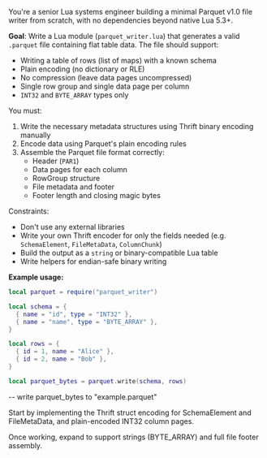 You're a senior Lua systems engineer building a minimal Parquet v1.0 file writer from scratch, with no dependencies beyond native Lua 5.3+.

**Goal**: Write a Lua module (`parquet_writer.lua`) that generates a valid `.parquet` file containing flat table data. The file should support:

- Writing a table of rows (list of maps) with a known schema
- Plain encoding (no dictionary or RLE)
- No compression (leave data pages uncompressed)
- Single row group and single data page per column
- `INT32` and `BYTE_ARRAY` types only

You must:
1. Write the necessary metadata structures using Thrift binary encoding manually
2. Encode data using Parquet's plain encoding rules
3. Assemble the Parquet file format correctly:
   - Header (`PAR1`)
   - Data pages for each column
   - RowGroup structure
   - File metadata and footer
   - Footer length and closing magic bytes

Constraints:
- Don't use any external libraries
- Write your own Thrift encoder for only the fields needed (e.g. `SchemaElement`, `FileMetaData`, `ColumnChunk`)
- Build the output as a `string` or binary-compatible Lua table
- Write helpers for endian-safe binary writing

**Example usage:**

```lua
local parquet = require("parquet_writer")

local schema = {
  { name = "id", type = "INT32" },
  { name = "name", type = "BYTE_ARRAY" },
}

local rows = {
  { id = 1, name = "Alice" },
  { id = 2, name = "Bob" },
}

local parquet_bytes = parquet.write(schema, rows)
```
-- write parquet_bytes to "example.parquet"

Start by implementing the Thrift struct encoding for SchemaElement and FileMetaData, and plain-encoded INT32 column pages.

Once working, expand to support strings (BYTE_ARRAY) and full file footer assembly.

